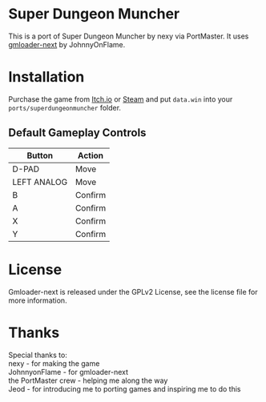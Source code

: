 # Super Dungeon Muncher
This is a port of Super Dungeon Muncher by nexy via PortMaster. It uses [gmloader-next](https://github.com/JohnnyonFlame/gmloader-next) by JohnnyOnFlame.

# Installation
Purchase the game from [Itch.io](https://n-nexy.itch.io/super-dungeon-muncher) or [Steam](https://store.steampowered.com/app/3095800/SUPER_Dungeon_Muncher) and put `data.win` into your `ports/superdungeonmuncher` folder.

## Default Gameplay Controls
| Button | Action |
|--|--|
|D-PAD|Move|
|LEFT ANALOG|Move|
|B|Confirm|
|A|Confirm|
|X|Confirm|
|Y|Confirm|

# License
Gmloader-next is released under the GPLv2 License, see the license file for more information.

# Thanks
Special thanks to:  
nexy - for making the game  
JohnnyonFlame - for gmloader-next  
the PortMaster crew - helping me along the way  
Jeod - for introducing me to porting games and inspiring me to do this  
